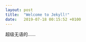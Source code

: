```yaml
---
layout: post
title:  "Welcome to Jekyll!"
date:   2019-07-18 00:15:52 +0100
---
```

超级无语的……
<!--more-->
